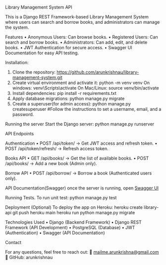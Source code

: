 Library Management System API

This is a Django REST Framework-based Library Management System where users can search and borrow books, and administrators can manage the system.

 Features
	•	Anonymous Users: Can browse books.
	•	Registered Users: Can search and borrow books.
	•	Administrators: Can add, edit, and delete books.
	•	JWT Authentication for secure access.
	•	Swagger UI Documentation for easy API testing.

Installation:

1. Clone the repository: https://github.com/arunkrishnau/library-management-system.git
2. Create virtual environment and activate it: python -m venv venv
   On windows: venv\Scripts\activate
   On Mac/Linux: source venv/bin/activate
3. Install dependencies: pip install -r requirements.txt
4. Apply database migrations: python manage.py migrate
5. Create a superuser(for admin access): python manage.py createsuperuser
#Follow the instructions to set a username, email, and a password.

Running the server
Start the Django server: python manage.py runserver

API Endpoints

Authentication
	•	POST /api/token/ → Get JWT access and refresh token.
	•	POST /api/token/refresh/ → Refresh access token.

 Books API
	•	GET /api/books/ → Get the list of available books.
	•	POST /api/books/ → Add a new book (Admin only).

Borrow API
	•	POST /api/borrow/ → Borrow a book (Authenticated users only).

API Documentation(Swagger)
once the server is running, open [Swagger UI](http://127.0.0.1:8000/swagger/)

Running Tests.
To run unit test: python manage.py test

Deployment (Optional)
To deploy the app on Heroku: heroku create library-api
                             git push heroku main
                             heroku run python manage.py migrate

Technologies Used
	•	Django (Backend Framework)
	•	Django REST Framework (API Development)
	•	PostgreSQL (Database)
	•	JWT (Authentication)
	•	Swagger (API Documentation)

Contact

For any questions, feel free to reach out:
📧 mailme.arunkrishna@gmail.com
🔗 GitHub: arunkrishnau
